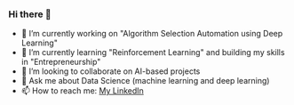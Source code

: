 ### Hi there 👋
- 🔭 I’m currently working on "Algorithm Selection Automation using Deep Learning"
- 🌱 I’m currently learning "Reinforcement Learning" and building my skills in "Entrepreneurship"
- 👯 I’m looking to collaborate on AI-based projects
- 💬 Ask me about Data Science (machine learning and deep learning)
- 📫 How to reach me: [My LinkedIn](https://www.linkedin.com/in/mohamadalissa/)


<!--
**MohamadALissa/MohamadALissa** is a ✨ _special_ ✨ repository because its `README.md` (this file) appears on your GitHub profile.

Here are some ideas to get you started:

- 🔭 I’m currently working on "Algorithm Selection Automation using Deep Learning"
- 🌱 I’m currently learning "Reinforcement Learning" and building my skills in "Entrepreneurship"
- 👯 I’m looking to collaborate on AI-based projects
- 🤔 I’m looking for help with ...
- 💬 Ask me about ...
- 📫 How to reach me: ...
- 😄 Pronouns: ...
- ⚡ Fun fact: ...
-->
